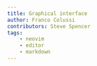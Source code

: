 ```yaml
---
title: Graphical interface
author: Franco Colussi
contributors: Steve Spencer
tags:
    - neovim
    - editor
    - markdown
---
```


<!--vale off-->
